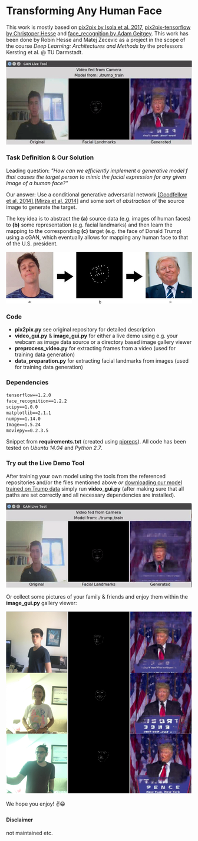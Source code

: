 # Transforming Any Human Face

This work is mostly based on [pix2pix by Isola et al. 2017](https://github.com/phillipi/pix2pix), [pix2pix-tensorflow by Christoper Hesse](https://github.com/affinelayer/pix2pix-tensorflow) and [face_recognition by Adam Geitgey](https://github.com/ageitgey/face_recognition).
This work has been done by Robin Hesse and Matej Zecevic as a project in the scope of the course *Deep Learning: Architectures and Methods* by the professors Kersting et al. @ TU Darmstadt.

![trump_1](./gif_1.gif)



### Task Definition & Our Solution

Leading question: *"How can we efficiently implement a generative model f that causes the target person to mimic the facial expression for any given image of a human face?"*

Our answer: Use a conditional generative adversarial network [[Goodfellow et al. 2014]](https://arxiv.org/abs/1406.2661),[[Mirza et al. 2014]](https://arxiv.org/abs/1411.1784) and some sort of *abstraction* of the source image to generate the target.

The key idea is to abstract the **(a)** source data (e.g. images of human faces) to **(b)** some representation (e.g. facial landmarks) and then learn the mapping to the corresponding **(c)** target (e.g. the face of Donald Trump) using a cGAN, which eventually allows for mapping any human face to that of the U.S. president.

![idea](idea.jpg)

### Code

* **pix2pix.py** see original repository for detailed description
* **video_gui.py** & **image_gui.py** for either a live demo using e.g. your webcam as image data source or a directory based image gallery viewer
* **preprocess_video.py** for extracting frames from a video (used for training data generation)
* **data_preparation.py** for extracting facial landmarks from images (used for training data generation)

### Dependencies

```
tensorflow==1.2.0
face_recognition==1.2.2
scipy==1.0.0
matplotlib==2.1.1
numpy==1.14.0
Image==1.5.24
moviepy==0.2.3.5
```

Snippet from **requirements.txt** (created using [pipreqs](https://github.com/bndr/pipreqs)).
All code has been tested on *Ubuntu 14.04* and *Python 2.7*.

### Try out the Live Demo Tool

After training your own model using the tools from the referenced repositories and/or the files mentioned above *or* [downloading our model trained on Trump data](https://www.dropbox.com/s/nwle71qje0f982t/trump_train.tar.gz?dl=0) simply run **video_gui.py** (after making sure that all paths are set correctly and all necessary dependencies are installed).

![trump_2](./gif_2.gif)


Or collect some pictures of your family & friends and enjoy them within the **image_gui.py** gallery viewer:

![a](gallery2.png)



We hope you enjoy! :v::grin: 

#### Disclaimer

not maintained etc.